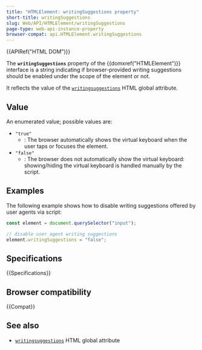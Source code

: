 ```yaml
---
title: "HTMLElement: writingSuggestions property"
short-title: writingSuggestions
slug: Web/API/HTMLElement/writingSuggestions
page-type: web-api-instance-property
browser-compat: api.HTMLElement.writingSuggestions
---
```


{{APIRef("HTML DOM")}}

The **`writingSuggestions`** property of the {{domxref("HTMLElement")}} interface is a string indicating if browser-provided writing suggestions should be enabled under the scope of the element or not.

It reflects the value of the [`writingsuggestions`](/en-US/docs/Web/HTML/Global_attributes/writingsuggestions) HTML global attribute.

## Value

An enumerated value; possible values are:

- `"true"`
  - : The browser automatically shows the virtual keyboard when the user taps or focuses the element.
- `"false"`
  - : The browser does not automatically show the virtual keyboard: showing/hiding the virtual keyboard is handled manually by the script.

## Examples

The following example shows how to disable writing suggestions offered by user agents via script:

```js
const element = document.querySelector("input");

// disable user agent writing suggestions
element.writingSuggestions = "false";
```

## Specifications

{{Specifications}}

## Browser compatibility

{{Compat}}

## See also

- [`writingsuggestions`](/en-US/docs/Web/HTML/Global_attributes/writingsuggestions) HTML global attribute

